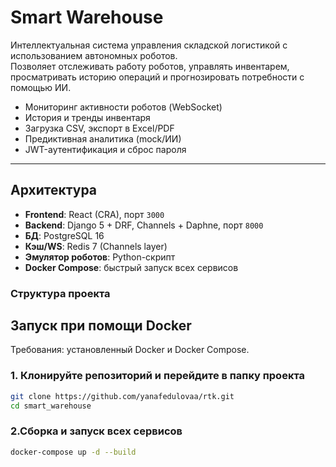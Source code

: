 # Smart Warehouse

Интеллектуальная система управления складской логистикой с использованием автономных роботов.  
Позволяет отслеживать работу роботов, управлять инвентарем, просматривать историю операций и прогнозировать потребности с помощью ИИ.

- Мониторинг активности роботов (WebSocket)
- История и тренды инвентаря
- Загрузка CSV, экспорт в Excel/PDF
- Предиктивная аналитика (mock/ИИ)
- JWT-аутентификация и сброс пароля

---

## Архитектура

- **Frontend**: React (CRA), порт `3000`
- **Backend**: Django 5 + DRF, Channels + Daphne, порт `8000`
- **БД**: PostgreSQL 16
- **Кэш/WS**: Redis 7 (Channels layer)
- **Эмулятор роботов**: Python-скрипт
- **Docker Compose**: быстрый запуск всех сервисов

### Структура проекта

## Запуск при помощи Docker

Требования: установленный Docker и Docker Compose.

### 1. Клонируйте репозиторий и перейдите в папку проекта
```bash
git clone https://github.com/yanafedulovaa/rtk.git
cd smart_warehouse
```
### 2.Сборка и запуск всех сервисов
```bash
docker-compose up -d --build
```
